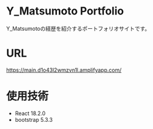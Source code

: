 # Y_Matsumoto Portfolio
Y_Matsumotoの経歴を紹介するポートフォリオサイトです。


# URL
https://main.d1o43l2wmzvn1l.amplifyapp.com/


# 使用技術
- React 18.2.0
- bootstrap 5.3.3
